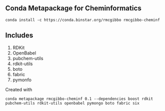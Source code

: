 Conda Metapackage for Cheminformatics
-------------------------------------

```
conda install -c https://conda.binstar.org/rmcgibbo rmcgibbo-cheminf
```

Includes
--------
1. RDKit
2. OpenBabel
3. pubchem-utils
4. rdkit-utils
5. boto
6. fabric
7. pymonfo


Created with

```
conda metapackage rmcgibbo-cheminf 0.1 --dependencies boost rdkit pubchem-utils rdkit-utils openbabel pymongo boto fabric six
```
